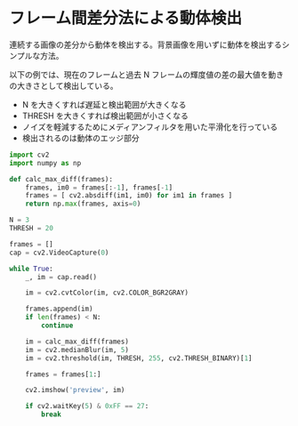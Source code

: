 # フレーム間差分法による動体検出

連続する画像の差分から動体を検出する。背景画像を用いずに動体を検出するシンプルな方法。

以下の例では、現在のフレームと過去 N フレームの輝度値の差の最大値を動きの大きさとして検出している。

- N を大きくすれば遅延と検出範囲が大きくなる
- THRESH を大きくすれば検出範囲が小さくなる
- ノイズを軽減するためにメディアンフィルタを用いた平滑化を行っている
- 検出されるのは動体のエッジ部分

```py
import cv2
import numpy as np

def calc_max_diff(frames):
    frames, im0 = frames[:-1], frames[-1]
    frames = [ cv2.absdiff(im1, im0) for im1 in frames ]
    return np.max(frames, axis=0)

N = 3
THRESH = 20

frames = []
cap = cv2.VideoCapture(0)

while True:
    _, im = cap.read()

    im = cv2.cvtColor(im, cv2.COLOR_BGR2GRAY)

    frames.append(im)
    if len(frames) < N:
        continue

    im = calc_max_diff(frames)
    im = cv2.medianBlur(im, 5)
    im = cv2.threshold(im, THRESH, 255, cv2.THRESH_BINARY)[1]

    frames = frames[1:]

    cv2.imshow('preview', im)

    if cv2.waitKey(5) & 0xFF == 27:
        break
```
